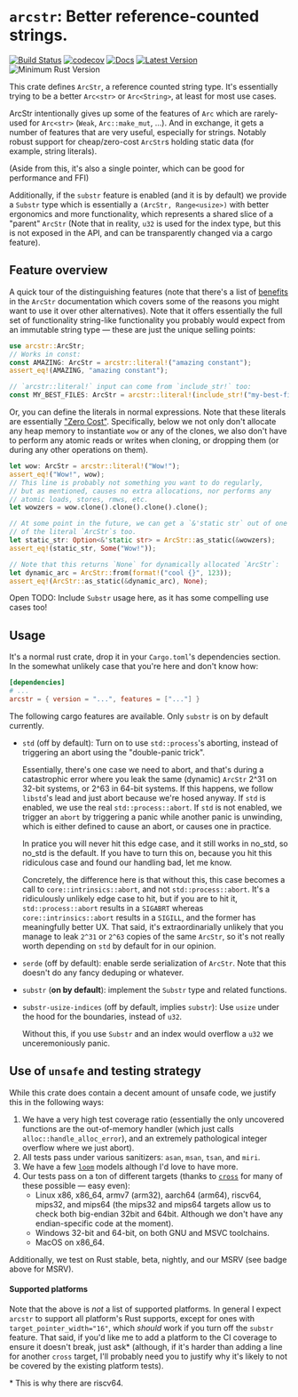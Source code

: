 # `arcstr`: Better reference-counted strings.

[![Build Status](https://github.com/thomcc/arcstr/workflows/CI/badge.svg)](https://github.com/thomcc/arcstr/actions)
[![codecov](https://codecov.io/gh/thomcc/arcstr/branch/main/graph/badge.svg)](https://codecov.io/gh/thomcc/arcstr)
[![Docs](https://docs.rs/arcstr/badge.svg)](https://docs.rs/arcstr)
[![Latest Version](https://img.shields.io/crates/v/arcstr.svg)](https://crates.io/crates/arcstr)
![Minimum Rust Version](https://img.shields.io/badge/MSRV%201.44-blue.svg)

This crate defines `ArcStr`, a reference counted string type. It's essentially trying to be a better `Arc<str>` or `Arc<String>`, at least for most use cases.

ArcStr intentionally gives up some of the features of `Arc` which are rarely-used for `Arc<str>` (`Weak`, `Arc::make_mut`, ...). And in exchange, it gets a number of features that are very useful, especially for strings. Notably robust support for cheap/zero-cost `ArcStr`s holding static data (for example, string literals).

(Aside from this, it's also a single pointer, which can be good for performance and FFI)

Additionally, if the `substr` feature is enabled (and it is by default) we provide a `Substr` type which is essentially a `(ArcStr, Range<usize>)` with better ergonomics and more functionality, which represents a shared slice of a "parent" `ArcStr` (Note that in reality, `u32` is used for the index type, but this is not exposed in the API, and can be transparently changed via a cargo feature).

## Feature overview

A quick tour of the distinguishing features (note that there's a list of [benefits](https://docs.rs/arcstr/%2a/arcstr/struct.ArcStr.html#benefits-of-arcstr-over-arcstr) in the `ArcStr` documentation which covers some of the reasons you might want to use it over other alternatives). Note that it offers essentially the full set of functionality string-like functionality you probably would expect from an immutable string type — these are just the unique selling points:

```rust
use arcstr::ArcStr;
// Works in const:
const AMAZING: ArcStr = arcstr::literal!("amazing constant");
assert_eq!(AMAZING, "amazing constant");

// `arcstr::literal!` input can come from `include_str!` too:
const MY_BEST_FILES: ArcStr = arcstr::literal!(include_str!("my-best-files.txt"));
```

Or, you can define the literals in normal expressions. Note that these literals are essentially ["Zero Cost"][zero-cost]. Specifically, below we not only don't allocate any heap memory to instantiate `wow` or any of the clones, we also don't have to perform any atomic reads or writes when cloning, or dropping them (or during any other operations on them).

[zero-cost]: https://docs.rs/arcstr/%2a/arcstr/struct.ArcStr.html#what-does-zero-cost-literals-mean

```rust
let wow: ArcStr = arcstr::literal!("Wow!");
assert_eq!("Wow!", wow);
// This line is probably not something you want to do regularly,
// but as mentioned, causes no extra allocations, nor performs any
// atomic loads, stores, rmws, etc.
let wowzers = wow.clone().clone().clone().clone();

// At some point in the future, we can get a `&'static str` out of one
// of the literal `ArcStr`s too.
let static_str: Option<&'static str> = ArcStr::as_static(&wowzers);
assert_eq!(static_str, Some("Wow!"));

// Note that this returns `None` for dynamically allocated `ArcStr`:
let dynamic_arc = ArcStr::from(format!("cool {}", 123));
assert_eq!(ArcStr::as_static(&dynamic_arc), None);
```

Open TODO: Include `Substr` usage here, as it has some compelling use cases too!

## Usage

It's a normal rust crate, drop it in your `Cargo.toml`'s dependencies section. In the somewhat unlikely case that you're here and don't know how:

```toml
[dependencies]
# ...
arcstr = { version = "...", features = ["..."] }
```

The following cargo features are available. Only `substr` is on by default currently.

- `std` (off by default): Turn on to use `std::process`'s aborting, instead of triggering an abort using the "double-panic trick".

    Essentially, there's one case we need to abort, and that's during a catastrophic error where you leak the same (dynamic) `ArcStr` 2^31 on 32-bit systems, or 2^63 in 64-bit systems. If this happens, we follow `libstd`'s lead and just abort because we're hosed anyway. If `std` is enabled, we use the real `std::process::abort`. If `std` is not enabled, we trigger an `abort` by triggering a panic while another panic is unwinding, which is either defined to cause an abort, or causes one in practice.

    In pratice you will never hit this edge case, and it still works in no_std, so no_std is the default. If you have to turn this on, because you hit this ridiculous case and found our handling bad, let me know.

    Concretely, the difference here is that without this, this case becomes a call to `core::intrinsics::abort`, and not `std::process::abort`. It's a ridiculously unlikely edge case to hit, but if you are to hit it, `std::process::abort` results in a `SIGABRT` whereas `core::intrinsics::abort` results in a `SIGILL`, and the former has meaningfully better UX. That said, it's extraordinarially unlikely that you manage to leak `2^31` or `2^63` copies of the same `ArcStr`, so it's not really worth depending on `std` by default for in our opinion.

- `serde` (off by default): enable serde serialization of `ArcStr`. Note that this doesn't do any fancy deduping or whatever.

- `substr` (**on by default**): implement the `Substr` type and related functions.

- `substr-usize-indices` (off by default, implies `substr`): Use `usize` under the hood for the boundaries, instead of `u32`.

    Without this, if you use `Substr` and an index would overflow a `u32` we unceremoniously panic.

## Use of `unsafe` and testing strategy

While this crate does contain a decent amount of unsafe code, we justify this in the following ways:

1. We have a very high test coverage ratio (essentially the only uncovered functions are the out-of-memory handler (which just calls `alloc::handle_alloc_error`), and an extremely pathological integer overflow where we just abort).
2. All tests pass under various sanitizers: `asan`, `msan`, `tsan`, and `miri`.
3. We have a few [`loom`](https://crates.io/crates/loom) models although I'd love to have more.
4. Our tests pass on a ton of different targets (thanks to [`cross`](https://github.com/rust-embedded/cross/) for many of these possible — easy even):
    - Linux x86, x86_64, armv7 (arm32), aarch64 (arm64), riscv64, mips32, and mips64 (the mips32 and mips64 targets allow us to check both big-endian 32bit and 64bit. Although we don't have any endian-specific code at the moment).
    - Windows 32-bit and 64-bit, on both GNU and MSVC toolchains.
    - MacOS on x86_64.

Additionally, we test on Rust stable, beta, nightly, and our MSRV (see badge above for MSRV).

#### Supported platforms

Note that the above is *not* a list of supported platforms. In general I expect `arcstr` to support all platform's Rust supports, except for ones with `target_pointer_width="16"`, which *should* work if you turn off the `substr` feature. That said, if you'd like me to add a platform to the CI coverage to ensure it doesn't break, just ask\* (although, if it's harder than adding a line for another `cross` target, I'll probably need you to justify why it's likely to not be covered by the existing platform tests).

\* This is why there are riscv64.
